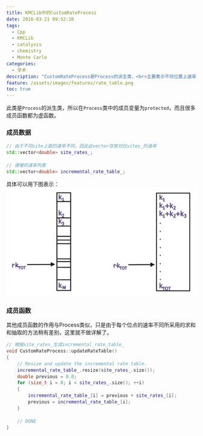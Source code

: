 ```yaml
---
title: KMCLib中的CustomRateProcess
date: 2016-03-21 09:52:10
tags:
  - Cpp
  - KMCLib
  - catalysis
  - chemistry
  - Monte Carlo
categories:
  - 学术
description: "CustomRateProcess是Process的派生类，<br>主要表示不同位置上速率不同的反应"
feature: /assets/images/features/rate_table.png
toc: true
---
```

此类是`Process`的派生类，所以在`Process`类中的成员变量为`protected`，而且很多成员函数都为虚函数。

### 成员数据
``` Cpp
// 由于不同site上面的速率不同，因此此vector存放对应sites_的速率
std::vector<double> site_rates_;

// 递增的速率列表
std::vector<double> incremental_rate_table_;
```
<!-- more -->

具体可以用下图表示：
![](assets/images/blog_img/2016-03-21-KMCLib中的CustomRateProcess/rate_table.png)

### 成员函数
其他成员函数的作用与Process类似，只是由于每个位点的速率不同所采用的求和和抽取的方法稍有差别，这里就不做详解了。
``` Cpp
// 根据site_rates_生成incremental_rate_table_
void CustomRateProcess::updateRateTable()
{
    // Resize and update the incremental rate table.
    incremental_rate_table_.resize(site_rates_.size());
    double previous = 0.0;
    for (size_t i = 0; i < site_rates_.size(); ++i)
    {
        incremental_rate_table_[i] = previous + site_rates_[i];
        previous = incremental_rate_table_[i];
    }

    // DONE
}
```
